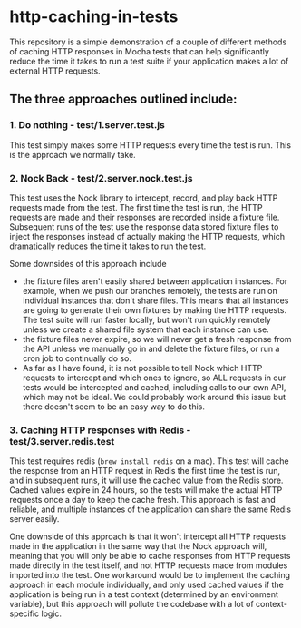 # http-caching-in-tests

This repository is a simple demonstration of a couple of different methods of caching HTTP responses in Mocha tests that can help significantly reduce the time it takes to run a test suite if your application makes a lot of external HTTP requests.

## The three approaches outlined include:

### 1. Do nothing - test/1.server.test.js

This test simply makes some HTTP requests every time the test is run. This is the approach we normally take.

### 2. Nock Back - test/2.server.nock.test.js

This test uses the Nock library to intercept, record, and play back HTTP requests made from the test. The first time the test is run, the HTTP requests are made and their responses are recorded inside a fixture file. Subsequent runs of the test use the response data stored fixture files to inject the responses instead of actually making the HTTP requests, which dramatically reduces the time it takes to run the test.

Some downsides of this approach include

- the fixture files aren't easily shared between application instances. For example, when we push our branches remotely, the tests are run on individual instances that don't share files. This means that all instances are going to generate their own fixtures by making the HTTP requests. The test suite will run faster locally, but won't run quickly remotely unless we create a shared file system that each instance can use.
- the fixture files never expire, so we will never get a fresh response from the API unless we manually go in and delete the fixture files, or run a cron job to continually do so.
- As far as I have found, it is not possible to tell Nock which HTTP requests to intercept and which ones to ignore, so ALL requests in our tests would be intercepted and cached, including calls to our own API, which may not be ideal. We could probably work around this issue but there doesn't seem to be an easy way to do this.

### 3. Caching HTTP responses with Redis - test/3.server.redis.test

This test requires redis (`brew install redis` on a mac). This test will cache the response from an HTTP request in Redis the first time the test is run, and in subsequent runs, it will use the cached value from the Redis store. Cached values expire in 24 hours, so the tests will make the actual HTTP requests once a day to keep the cache fresh. This approach is fast and reliable, and multiple instances of the application can share the same Redis server easily.

One downside of this approach is that it won't intercept all HTTP requests made in the application in the same way that the Nock approach will, meaning that you will only be able to cache responses from HTTP requests made directly in the test itself, and not HTTP requests made from modules imported into the test. One workaround would be to implement the caching approach in each module individually, and only used cached values if the application is being run in a test context (determined by an environment variable), but this approach will pollute the codebase with a lot of context-specific logic.
